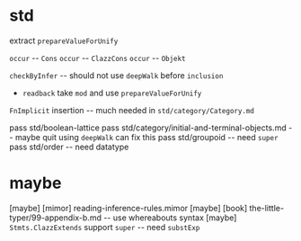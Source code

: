 # std

extract `prepareValueForUnify`

`occur` -- `Cons`
`occur` -- `ClazzCons`
`occur` -- `Objekt`

`checkByInfer` -- should not use `deepWalk` before `inclusion`

- `readback` take `mod` and use `prepareValueForUnify`

`FnImplicit` insertion -- much needed in `std/category/Category.md`

pass std/boolean-lattice
pass std/category/initial-and-terminal-objects.md -- maybe quit using `deepWalk` can fix this
pass std/groupoid -- need `super`
pass std/order -- need datatype

# maybe

[maybe] [mimor] reading-inference-rules.mimor
[maybe] [book] the-little-typer/99-appendix-b.md -- use whereabouts syntax
[maybe] `Stmts.ClazzExtends` support `super` -- need `substExp`
